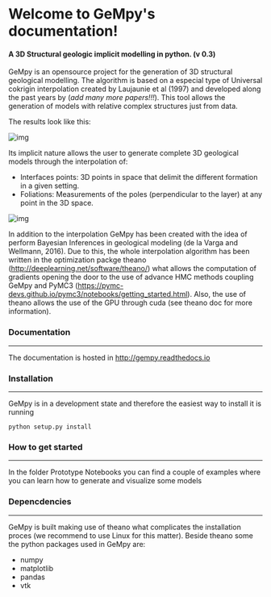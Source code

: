 Welcome to GeMpy's documentation!
=================================
#### A 3D Structural geologic implicit modelling in python. (v 0.3)

GeMpy is an opensource project for the generation of 3D structural geological modelling. The algorithm is based on a especial type of Universal cokrigin interpolation created by Laujaunie et al (1997) and developed along the past years by (*add many more papers!!!*). This tool allows the generation of models with relative complex structures just from data. 

The results look like this:

![img](https://github.com/nre-aachen/GeMpy/blob/master/source/images/sandstone_example.png)

Its implicit nature allows the user to generate complete 3D geological models through the interpolation of:
- Interfaces points: 3D points in space that delimit the different formation in a given setting.
- Foliations: Measurements of the poles (perpendicular to the layer) at any point in the 3D space.

![img](https://github.com/nre-aachen/GeMpy/blob/master/source/images/input_example.png)

In addition to the interpolation GeMpy has been created with the idea of perform Bayesian Inferences in geological modeling (de la Varga and Wellmann, 2016). Due to this, the whole interpolation algorithm has been written in the optimization packge theano (http://deeplearning.net/software/theano/) what allows the computation of gradients opening the door to the use of advance HMC methods coupling GeMpy and PyMC3 (https://pymc-devs.github.io/pymc3/notebooks/getting_started.html). Also, the use of theano allows the use of the GPU through cuda (see theano doc for more information).


### Documentation
------------------
The documentation is hosted in http://gempy.readthedocs.io

### Installation
----------------

GeMpy is in a development state and therefore the easiest way to install it is running

    python setup.py install

### How to get started
----------------------

In the folder Prototype Notebooks you can find a couple of examples where you can learn how to generate and visualize some models

### Depencdencies
-----------------

GeMpy is built making use of theano what complicates the installation proces (we recommend to use Linux for this matter).
Beside theano some the python packages used in GeMpy are:
- numpy
- matplotlib
- pandas
- vtk